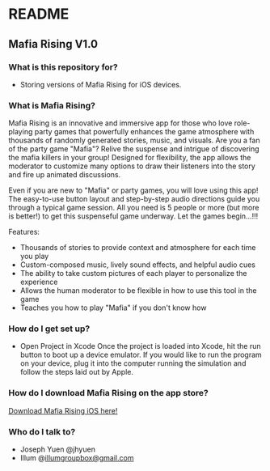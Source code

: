 # README #

## Mafia Rising V1.0 ##

### What is this repository for? ###

* Storing versions of Mafia Rising for iOS devices.

### What is Mafia Rising? ###
Mafia Rising is an innovative and immersive app for those who love role-playing party games that powerfully enhances the game atmosphere with thousands of randomly generated stories, music, and visuals. Are you a fan of the party game "Mafia"? Relive the suspense and intrigue of discovering the mafia killers in your group! Designed for flexibility, the app allows the moderator to customize many options to draw their listeners into the story and fire up animated discussions. 

Even if you are new to "Mafia" or party games, you will love using this app! The easy-to-use button layout and step-by-step audio directions guide you through a typical game session. All you need is 5 people or more (but more is better!) to get this suspenseful game underway. Let the games begin...!!!

Features:
* Thousands of stories to provide context and atmosphere for each time you play
* Custom-composed music, lively sound effects, and helpful audio cues
* The ability to take custom pictures of each player to personalize the experience
* Allows the human moderator to be flexible in how to use this tool in the game
* Teaches you how to play "Mafia" if you don't know how

### How do I get set up? ###

* Open Project in Xcode
Once the project is loaded into Xcode, hit the run button to boot up a device emulator. If you would like to run the program on your device, plug it into the computer running the simulation and follow the steps laid out by Apple.

### How do I download Mafia Rising on the app store? ###
[Download Mafia Rising iOS here!](https://itunes.apple.com/us/app/mafia-rising/id1402781106?ls=1&mt=8)

### Who do I talk to? ###

* Joseph Yuen @jhyuen
* Illum @illumgroupbox@gmail.com
